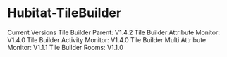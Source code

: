 # Hubitat-TileBuilder
Current Versions
Tile Builder Parent: V1.4.2
Tile Builder Attribute Monitor: V1.4.0
Tile Builder Activity Monitor: V1.4.0
Tile Builder Multi Attribute Monitor: V1.1.1
Tile Builder Rooms: V1.1.0
